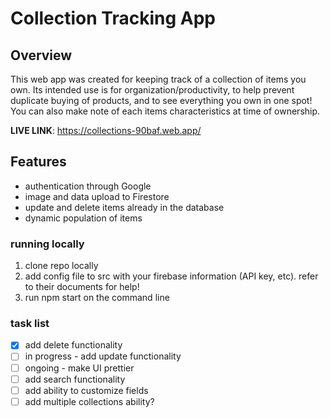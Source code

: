 # Collection Tracking App

## Overview

This web app was created for keeping track of a collection of items you own. Its intended use is for organization/productivity, to help prevent duplicate buying of products,
and to see everything you own in one spot! You can also make note of each items characteristics at time of ownership.

**LIVE LINK**: https://collections-90baf.web.app/

## Features

- authentication through Google
- image and data upload to Firestore
- update and delete items already in the database
- dynamic population of items

### running locally

1. clone repo locally
2. add config file to src with your firebase information (API key, etc). refer to their documents for help!
3. run npm start on the command line

### task list

- [x] add delete functionality
- [ ] in progress - add update functionality
- [ ] ongoing - make UI prettier
- [ ] add search functionality
- [ ] add ability to customize fields
- [ ] add multiple collections ability?
